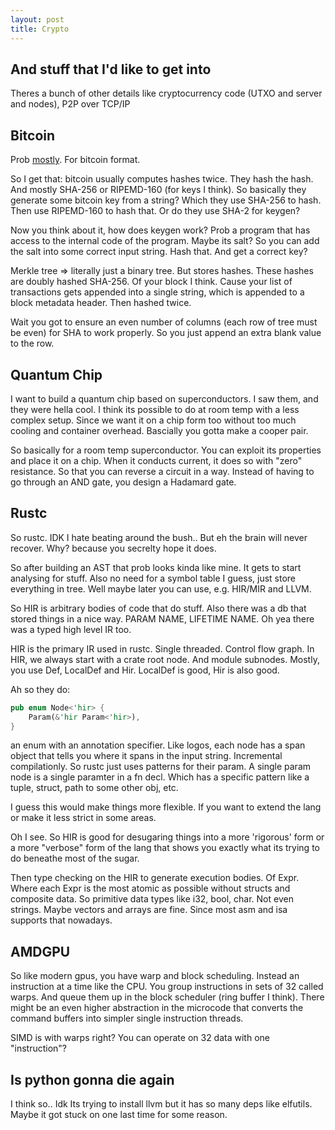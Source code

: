 ```yaml
---
layout: post
title: Crypto
---
```


## And stuff that I'd like to get into

Theres a bunch of other details like cryptocurrency code (UTXO and server and nodes), P2P over TCP/IP

## Bitcoin

Prob [mostly](https://encrypted-tbn0.gstatic.com/images?q=tbn:ANd9GcSeZLPVKEQH2vLJKNKOZtrJ37iY6n4TTNyyAk7j4hz_wg&s). For bitcoin format.

So I get that: bitcoin usually computes hashes twice. They hash the hash. And mostly SHA-256 or RIPEMD-160 (for keys I think). So basically they generate some bitcoin key from a string? Which they use SHA-256 to hash. Then use RIPEMD-160 to hash that. Or do they use SHA-2 for keygen?

Now you think about it, how does keygen work? Prob a program that has access to the internal code of the program. Maybe its salt? So you can add the salt into some correct input string. Hash that. And get a correct key?

Merkle tree => literally just a binary tree. But stores hashes. These hashes are doubly hashed SHA-256. Of your block I think. Cause your list of transactions gets appended into a single string, which is appended to a block metadata header. Then hashed twice.

Wait you got to ensure an even number of columns (each row of tree must be even) for SHA to work properly. So you just append an extra blank value to the row.

## Quantum Chip

I want to build a quantum chip based on superconductors. I saw them, and they were hella cool. I think its possible to do at room temp with a less complex setup. Since we want it on a chip form too without too much cooling and container overhead. Bascially you gotta make a cooper pair.

So basically for a room temp superconductor. You can exploit its properties and place it on a chip. When it conducts current, it does so with "zero" resistance. So that you can reverse a circuit in a way. Instead of having to go through an AND gate, you design a Hadamard gate.

## Rustc

So rustc. IDK I hate beating around the bush.. But eh the brain will never recover. Why? because you secrelty hope it does.

So after building an AST that prob looks kinda like mine. It gets to start analysing for stuff. Also no need for a symbol table I guess, just store everything in tree. Well maybe later you can use, e.g. HIR/MIR and LLVM.

So HIR is arbitrary bodies of code that do stuff. Also there was a db that stored things in a nice way. PARAM NAME, LIFETIME NAME. Oh yea there was a typed high level IR too.

HIR is the primary IR used in rustc. Single threaded. Control flow graph. In HIR, we always start with a crate root node. And module subnodes. Mostly, you use Def, LocalDef and Hir. LocalDef is good, Hir is also good.

Ah so they do:

```rust
pub enum Node<'hir> {
    Param(&'hir Param<'hir>),
}
```

an enum with an annotation specifier. Like logos, each node has a span object that tells you where it spans in the input string. Incremental compilationly. So rustc just uses patterns for their param. A single param node is a single paramter in a fn decl. Which has a specific pattern like a tuple, struct, path to some other obj, etc.

I guess this would make things more flexible. If you want to extend the lang or make it less strict in some areas.

Oh I see. So HIR is good for desugaring things into a more 'rigorous' form or a more "verbose" form of the lang that shows you exactly what its trying to do beneathe most of the sugar.

Then type checking on the HIR to generate execution bodies. Of Expr. Where each Expr is the most atomic as possible without structs and composite data. So primitive data types like i32, bool, char. Not even strings. Maybe vectors and arrays are fine. Since most asm and isa supports that nowadays. 

## AMDGPU

So like modern gpus, you have warp and block scheduling. Instead an instruction at a time like the CPU. You group instructions in sets of 32 called warps. And queue them up in the block scheduler (ring buffer I think). There might be an even higher abstraction in the microcode that converts the command buffers into simpler single instruction threads.

SIMD is with warps right? You can operate on 32 data with one "instruction"?

## Is python gonna die again

I think so.. Idk Its trying to install llvm but it has so many deps like elfutils. Maybe it got stuck on one last time for some reason.
